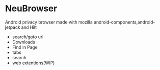 # NeuBrowser

Android privacy browser made with mozilla android-components,android-jetpack and Hilt

- search/goto url
- Downloads
- Find in Page
- tabs
- search
- web extentions(WIP)


